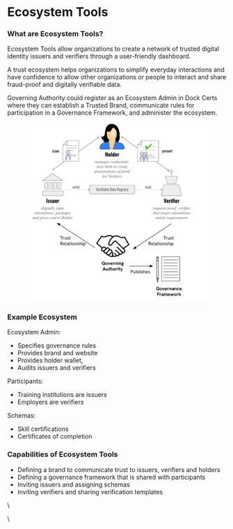 # Ecosystem Tools

### What are Ecosystem Tools?

Ecosystem Tools allow organizations to create a network of trusted digital identity issuers and verifiers through a user-friendly dashboard.&#x20;

A trust ecosystem helps organizations to simplify everyday interactions and have confidence to allow other organizations or people to interact and share fraud-proof and digitally verifiable data.&#x20;

Governing Authority could register as an Ecosystem Admin in Dock Certs where they can establish a Trusted Brand, communicate rules for participation in a Governance Framework, and administer the ecosystem.

<figure><img src="../../.gitbook/assets/Screenshot 2024-02-05 at 17.16.20.png" alt=""><figcaption></figcaption></figure>

### Example Ecosystem

Ecosystem Admin:&#x20;

* Specifies governance rules
* Provides brand and website
* Provides holder wallet,
* Audits issuers and verifiers

Participants:&#x20;

* Training institutions are issuers
* Employers are verifiers

Schemas:&#x20;

* Skill certifications
* Certificates of completion

### Capabilities of Ecosystem Tools

* Defining a brand to communicate trust to issuers, verifiers and holders
* Defining a governance framework that is shared with participants
* Inviting issuers and assigning schemas
* Inviting verifiers and sharing verification templates



\




\


&#x20;
